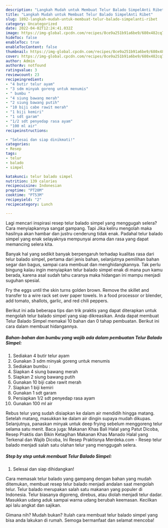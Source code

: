 ```yaml
---
description: "Langkah Mudah untuk Membuat Telur Balado SimpelAnti Ribet"
title: "Langkah Mudah untuk Membuat Telur Balado SimpelAnti Ribet"
slug: 1892-langkah-mudah-untuk-membuat-telur-balado-simpelanti-ribet
category: Uncategorized
date: 2022-04-02T12:24:41.032Z
image: https://img-global.cpcdn.com/recipes/8ce9a251b91a6be9/680x482cq70/telur-balado-simpel-foto-resep-utama.jpg
hideToc: false
enableToc: true
enableTocContent: false
thumbnail: https://img-global.cpcdn.com/recipes/8ce9a251b91a6be9/680x482cq70/telur-balado-simpel-foto-resep-utama.jpg
cover: https://img-global.cpcdn.com/recipes/8ce9a251b91a6be9/680x482cq70/telur-balado-simpel-foto-resep-utama.jpg
author: Admin
authorAv: notfound
ratingvalue: 3
reviewcount: 23
recipeingredient:
- "4 butir telur ayam"
- "3 sdm minyak goreng untuk menumis"
- " bumbu "
- "4 siung bawang merah"
- "2 siung bawang putih"
- "10 biji cabe rawit merah"
- "1 biji kemiri"
- "1 sdt garam"
- "1/2 sdt penyedap rasa ayam"
- "100 ml air"
recipeinstructions:

- "Selesai dan siap dinikmati!"
categories:
- Resep
tags:
- telur
- balado
- simpel

katakunci: telur balado simpel 
nutrition: 139 calories
recipecuisine: Indonesian
preptime: "PT20M"
cooktime: "PT53M"
recipeyield: "2"
recipecategory: Lunch

---
```



Lagi mencari inspirasi resep telur balado simpel yang menggugah selera? Cara menyiapkannya sangat gampang. Tapi Jika keliru mengolah maka hasilnya akan hambar dan justru cenderung tidak enak. Padahal telur balado simpel yang enak selayaknya mempunyai aroma dan rasa yang dapat memancing selera kita.


Banyak hal yang sedikit banyak berpengaruh terhadap kualitas rasa dari telur balado simpel, pertama dari jenis bahan, selanjutnya pemilihan bahan segar dan bagus, sampai cara membuat dan menghidangkannya. Tak perlu bingung kalau ingin menyiapkan telur balado simpel enak di mana pun kamu berada, karena asal sudah tahu caranya maka hidangan ini mampu menjadi suguhan spesial.

Fry the eggs until the skin turns golden brown. Remove the skillet and transfer to a wire rack set over paper towels. In a food processor or blender, add tomato, shallots, garlic, and red chili peppers.


Berikut ini ada beberapa tips dan trik praktis yang dapat diterapkan untuk mengolah telur balado simpel yang siap dikreasikan. Anda dapat membuat Telur Balado Simpel memakai 10 bahan dan 0 tahap pembuatan. Berikut ini cara dalam membuat hidangannya.

<!--inarticleads1-->

##### Bahan-bahan dan bumbu yang wajib ada dalam pembuatan Telur Balado Simpel:

1. Sediakan 4 butir telur ayam
1. Gunakan 3 sdm minyak goreng untuk menumis
1. Sediakan  bumbu :
1. Siapkan 4 siung bawang merah
1. Siapkan 2 siung bawang putih
1. Gunakan 10 biji cabe rawit merah
1. Siapkan 1 biji kemiri
1. Gunakan 1 sdt garam
1. Persiapkan 1/2 sdt penyedap rasa ayam
1. Gunakan 100 ml air


Rebus telur yang sudah disiapkan ke dalam air mendidih hingga matang. Setelah matang, masukkan ke dalam air dingin supaya mudah dikupas. Selanjutnya, panaskan minyak untuk deep frying sebelum menggoreng telur selama satu menit. Baca juga: Makanan Khas Bali Halal yang Patut Dicoba, Resep Praktis dan Bikin Ketagihan Makanan Khas Manado Halal yang Terkenal dan Wajib Dicoba, Ini Resep Praktisnya Merdeka.com - Resep telur balado menjadi salah satu olahan telur yang menggugah selera. 

<!--inarticleads2-->

##### Step by step untuk membuat Telur Balado Simpel:


1. Selesai dan siap dihidangkan!

Cara memasak telur balado yang gampang dengan bahan yang mudah ditemukan, membuat resep telur balado menjadi andalan saat mengolah telur. Telur balado merupakan salah satu makanan yang populer di Indonesia. Telur biasanya digoreng, direbus, atau diolah menjadi telur dadar. Masukkan udang aduk sampai warna udang berubah keemasan. Kecilkan api lalu angkat dan sajikan. 

Gimana nih? Mudah bukan? Itulah cara membuat telur balado simpel yang bisa anda lakukan di rumah. Semoga bermanfaat dan selamat mencoba!
